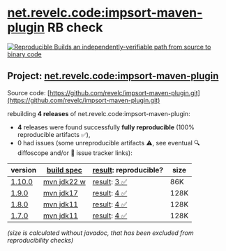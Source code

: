 [net.revelc.code:impsort-maven-plugin](https://central.sonatype.com/artifact/net.revelc.code/impsort-maven-plugin/versions) RB check
=======

[![Reproducible Builds](https://reproducible-builds.org/images/logos/rb.svg) an independently-verifiable path from source to binary code](https://reproducible-builds.org/)

## Project: [net.revelc.code:impsort-maven-plugin](https://central.sonatype.com/artifact/net.revelc.code/impsort-maven-plugin/versions)

Source code: [https://github.com/revelc/impsort-maven-plugin.git](https://github.com/revelc/impsort-maven-plugin.git)

rebuilding **4 releases** of net.revelc.code:impsort-maven-plugin:
- **4** releases were found successfully **fully reproducible** (100% reproducible artifacts :white_check_mark:),
- 0 had issues (some unreproducible artifacts :warning:, see eventual :mag: diffoscope and/or :memo: issue tracker links):

| version | [build spec](/BUILDSPEC.md) | [result](https://reproducible-builds.org/docs/jvm/): reproducible? | size |
| -- | --------- | ------ | -- |
| [1.10.0](https://central.sonatype.com/artifact/net.revelc.code/impsort-maven-plugin/1.10.0/pom) | [mvn jdk22 w](impsort-maven-plugin-1.10.0.buildspec) | [result](impsort-maven-plugin-1.10.0.buildinfo): [3 :white_check_mark: ](impsort-maven-plugin-1.10.0.buildcompare) | 86K |
| [1.9.0](https://central.sonatype.com/artifact/net.revelc.code/impsort-maven-plugin/1.9.0/pom) | [mvn jdk17](impsort-maven-plugin-1.9.0.buildspec) | [result](impsort-maven-plugin-1.9.0.buildinfo): [4 :white_check_mark: ](impsort-maven-plugin-1.9.0.buildcompare) | 128K |
| [1.8.0](https://central.sonatype.com/artifact/net.revelc.code/impsort-maven-plugin/1.8.0/pom) | [mvn jdk11](impsort-maven-plugin-1.8.0.buildspec) | [result](impsort-maven-plugin-1.8.0.buildinfo): [4 :white_check_mark: ](impsort-maven-plugin-1.8.0.buildcompare) | 128K |
| [1.7.0](https://central.sonatype.com/artifact/net.revelc.code/impsort-maven-plugin/1.7.0/pom) | [mvn jdk11](impsort-maven-plugin-1.7.0.buildspec) | [result](impsort-maven-plugin-1.7.0.buildinfo): [4 :white_check_mark: ](impsort-maven-plugin-1.7.0.buildcompare) | 128K |

<i>(size is calculated without javadoc, that has been excluded from reproducibility checks)</i>
